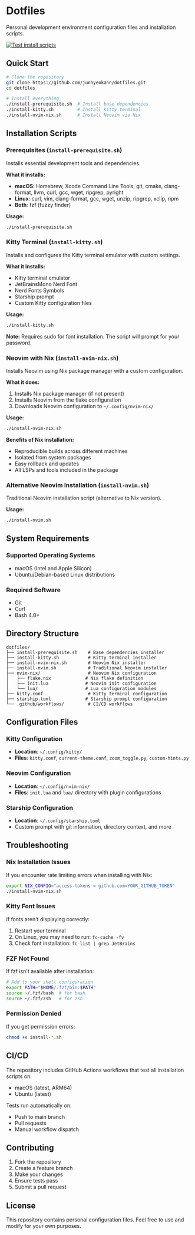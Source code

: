 # Dotfiles

Personal development environment configuration files and installation scripts.

[![Test install scripts](https://github.com/junhyeokahn/dotfiles/actions/workflows/test-install-scripts.yml/badge.svg)](https://github.com/junhyeokahn/dotfiles/actions/workflows/test-install-scripts.yml)

## Quick Start

```bash
# Clone the repository
git clone https://github.com/junhyeokahn/dotfiles.git
cd dotfiles

# Install everything
./install-prerequisite.sh  # Install base dependencies
./install-kitty.sh         # Install Kitty terminal
./install-nvim-nix.sh      # Install Neovim via Nix
```

## Installation Scripts

### Prerequisites (`install-prerequisite.sh`)

Installs essential development tools and dependencies.

**What it installs:**
- **macOS**: Homebrew, Xcode Command Line Tools, git, cmake, clang-format, llvm, curl, gcc, wget, ripgrep, pyright
- **Linux**: curl, vim, clang-format, gcc, wget, unzip, ripgrep, xclip, npm
- **Both**: fzf (fuzzy finder)

**Usage:**
```bash
./install-prerequisite.sh
```

### Kitty Terminal (`install-kitty.sh`)

Installs and configures the Kitty terminal emulator with custom settings.

**What it installs:**
- Kitty terminal emulator
- JetBrainsMono Nerd Font
- Nerd Fonts Symbols
- Starship prompt
- Custom Kitty configuration files

**Usage:**
```bash
./install-kitty.sh
```

**Note:** Requires sudo for font installation. The script will prompt for your password.

### Neovim with Nix (`install-nvim-nix.sh`)

Installs Neovim using Nix package manager with a custom configuration.

**What it does:**
1. Installs Nix package manager (if not present)
2. Installs Neovim from the flake configuration
3. Downloads Neovim configuration to `~/.config/nvim-nix/`

**Usage:**
```bash
./install-nvim-nix.sh
```

**Benefits of Nix installation:**
- Reproducible builds across different machines
- Isolated from system packages
- Easy rollback and updates
- All LSPs and tools included in the package

### Alternative Neovim Installation (`install-nvim.sh`)

Traditional Neovim installation script (alternative to Nix version).

**Usage:**
```bash
./install-nvim.sh
```

## System Requirements

### Supported Operating Systems
- macOS (Intel and Apple Silicon)
- Ubuntu/Debian-based Linux distributions

### Required Software
- Git
- Curl
- Bash 4.0+

## Directory Structure

```
dotfiles/
├── install-prerequisite.sh    # Base dependencies installer
├── install-kitty.sh           # Kitty terminal installer
├── install-nvim-nix.sh        # Neovim Nix installer
├── install-nvim.sh            # Traditional Neovim installer
├── nvim-nix/                  # Neovim Nix configuration
│   ├── flake.nix             # Nix flake definition
│   ├── init.lua              # Neovim init configuration
│   └── lua/                  # Lua configuration modules
├── kitty.conf                 # Kitty terminal configuration
├── starship.toml             # Starship prompt configuration
└── .github/workflows/         # CI/CD workflows
```

## Configuration Files

### Kitty Configuration
- **Location**: `~/.config/kitty/`
- **Files**: `kitty.conf`, `current-theme.conf`, `zoom_toggle.py`, `custom-hints.py`

### Neovim Configuration
- **Location**: `~/.config/nvim-nix/`
- **Files**: `init.lua` and `lua/` directory with plugin configurations

### Starship Configuration
- **Location**: `~/.config/starship.toml`
- Custom prompt with git information, directory context, and more

## Troubleshooting

### Nix Installation Issues

If you encounter rate limiting errors when installing with Nix:
```bash
export NIX_CONFIG="access-tokens = github.com=YOUR_GITHUB_TOKEN"
./install-nvim-nix.sh
```

### Kitty Font Issues

If fonts aren't displaying correctly:
1. Restart your terminal
2. On Linux, you may need to run: `fc-cache -fv`
3. Check font installation: `fc-list | grep JetBrains`

### FZF Not Found

If fzf isn't available after installation:
```bash
# Add to your shell configuration
export PATH="$HOME/.fzf/bin:$PATH"
source ~/.fzf/bash  # for bash
source ~/.fzf/zsh   # for zsh
```

### Permission Denied

If you get permission errors:
```bash
chmod +x install-*.sh
```

## CI/CD

The repository includes GitHub Actions workflows that test all installation scripts on:
- macOS (latest, ARM64)
- Ubuntu (latest)

Tests run automatically on:
- Push to main branch
- Pull requests
- Manual workflow dispatch

## Contributing

1. Fork the repository
2. Create a feature branch
3. Make your changes
4. Ensure tests pass
5. Submit a pull request

## License

This repository contains personal configuration files. Feel free to use and modify for your own purposes.